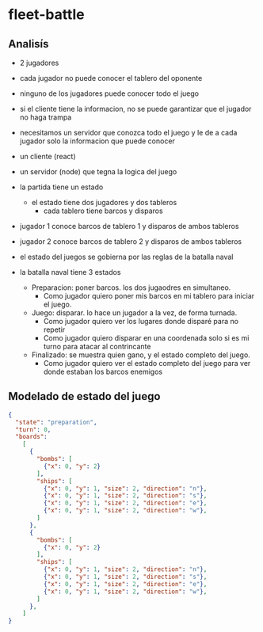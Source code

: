 # fleet-battle

## Analisís

- 2 jugadores
- cada jugador no puede conocer el tablero del oponente
- ninguno de los jugadores puede conocer todo el juego
- si el cliente tiene la informacion, no se puede garantizar que el jugador no haga trampa
- necesitamos un servidor que conozca todo el juego y le de a cada jugador solo la informacion que puede conocer


- un cliente (react)
- un servidor (node) que tegna la logica del juego

- la partida tiene un estado
  - el estado tiene dos jugadores y dos tableros
    - cada tablero tiene barcos y disparos

- jugador 1 conoce barcos de tablero 1 y disparos de ambos tableros
- jugador 2 conoce barcos de tablero 2 y disparos de ambos tableros

- el estado del juegos se gobierna por las reglas de la batalla naval
- la batalla naval tiene 3 estados
  - Preparacion: poner barcos. los dos jugaodres en simultaneo.
    - Como jugador quiero poner mis barcos en mi tablero para iniciar el juego.
  - Juego: disparar. lo hace un jugador a la vez, de forma turnada.
    - Como jugador quiero ver los lugares donde disparé para no repetir
    - Como jugador quiero disparar en una coordenada solo si es mi turno para atacar al contrincante
  - Finalizado: se muestra quien gano, y el estado completo del juego.
    - Como jugador quiero ver el estado completo del juego para ver donde estaban los barcos enemigos

## Modelado de estado del juego

```json
{
  "state": "preparation",
  "turn": 0,
  "boards":
    [
      {
        "bombs": [
          {"x": 0, "y": 2}
        ],
        "ships": [
          {"x": 0, "y": 1, "size": 2, "direction": "n"},
          {"x": 0, "y": 1, "size": 2, "direction": "s"},
          {"x": 0, "y": 1, "size": 2, "direction": "e"},
          {"x": 0, "y": 1, "size": 2, "direction": "w"},
        ]
      }, 
      {
        "bombs": [
          {"x": 0, "y": 2}
        ],
        "ships": [
          {"x": 0, "y": 1, "size": 2, "direction": "n"},
          {"x": 0, "y": 1, "size": 2, "direction": "s"},
          {"x": 0, "y": 1, "size": 2, "direction": "e"},
          {"x": 0, "y": 1, "size": 2, "direction": "w"},
        ]
      }, 
    ]
}
```